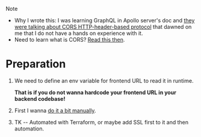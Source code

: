 > [!NOTE]
>
> - Why I wrote this: I was learning GraphQL in Apollo server's doc and [they were talking about CORS HTTP-header-based protocol](https://www.apollographql.com/docs/apollo-server/security/cors) that dawned on me that I do not have a hands on experience with it.
> - Need to learn what is CORS? [Read this then](./what-is-cors.md).

# Preparation

1. We need to define an env variable for frontend URL to read it in runtime.

   **That is if you do not wanna hardcode your frontend URL in your backend codebase!**

2. First I wanna [do it a bit manually](../manual-deploy.md).

3. TK -- Automated with Terraform, or maybe add SSL first to it and then automation.

